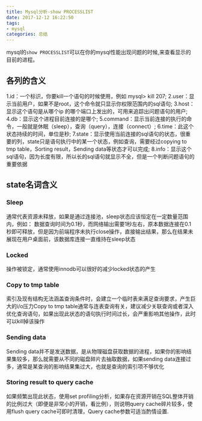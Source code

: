 ```yaml
---
title: Mysql分析-show PROCESSLIST
date: 2017-12-12 16:22:50
tags: 
- mysql
categories: 总结
---
```


mysql的`show PROCESSLIST`可以在你的mysql性能出现问题的时候,来查看显示的目前的进程。

<!--more-->

## 各列的含义

1.id：一个标识，你要kill一个语句的时候使用，例如 mysql> kill 207;
2.user：显示当前用户，如果不是root，这个命令就只显示你权限范围内的sql语句;
3.host：显示这个语句是从哪个ip 的哪个端口上发出的，可用来追踪出问题语句的用户;
4.db：显示这个进程目前连接的是哪个;
5.command：显示当前连接的执行的命令，一般就是休眠（sleep），查询（query），连接（connect）;
6.time：此这个状态持续的时间，单位是秒;
7.state：显示使用当前连接的sql语句的状态，很重要的列，state只是语句执行中的某一个状态，例如查询，需要经过copying
 to tmp table，Sorting result，Sending data等状态才可以完成;
8.info：显示这个sql语句，因为长度有限，所以长的sql语句就显示不全，但是一个判断问题语句的重要依据

## state名词含义

### Sleep

通常代表资源未释放，如果是通过连接池，sleep状态应该恒定在一定数量范围内，例如：
数据查询时间为0.1秒，而网络输出需要1秒左右，原本数据连接在0.1秒即可释放，但是因为前端程序未执行close操作，直接输出结果，那么在结果未展现在用户桌面前，该数据库连接一直维持在sleep状态

### Locked

操作被锁定，通常使用innodb可以很好的减少locked状态的产生

### Copy to tmp table

索引及现有结构无法涵盖查询条件时，会建立一个临时表来满足查询要求，产生巨大的i/o压力Copy to tmp table通常与连表查询有关，建议减少关联查询或者深入优化查询语句，如果出现此状态的语句执行时间过长，会严重影响其他操作，此时可以kill掉该操作

### Sending data

Sending data并不是发送数据，是从物理磁盘获取数据的进程，如果你的影响结果集较多，那么就需要从不同的磁盘碎片去抽取数据，如果sending
 data连接过多，通常是某查询的影响结果集过大，也就是查询的索引项不够优化

### Storing result to query cache

如果频繁出现此状态，使用set profiling分析，如果存在资源开销在SQL整体开销的比例过大（即便是非常小的开销，看比例），则说明query
 cache碎片较多，使用flush query cache可即时清理，Query cache参数可适当酌情设置.
